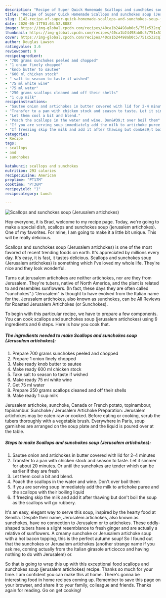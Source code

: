 ```yaml
---
description: "Recipe of Super Quick Homemade Scallops and sunchokes soup (Jerusalem artichokes)"
title: "Recipe of Super Quick Homemade Scallops and sunchokes soup (Jerusalem artichokes)"
slug: 1142-recipe-of-super-quick-homemade-scallops-and-sunchokes-soup-jerusalem-artichokes
date: 2020-05-17T03:03:52.888Z
image: https://img-global.cpcdn.com/recipes/40ca1b24498ab0c5/751x532cq70/scallops-and-sunchokes-soup-jerusalem-artichokes-recipe-main-photo.jpg
thumbnail: https://img-global.cpcdn.com/recipes/40ca1b24498ab0c5/751x532cq70/scallops-and-sunchokes-soup-jerusalem-artichokes-recipe-main-photo.jpg
cover: https://img-global.cpcdn.com/recipes/40ca1b24498ab0c5/751x532cq70/scallops-and-sunchokes-soup-jerusalem-artichokes-recipe-main-photo.jpg
author: Douglas Lawson
ratingvalue: 3.6
reviewcount: 9
recipeingredient:
- "700 grams sunchokes peeled and chopped"
- "1 onion finely chopped"
- "knob butter to sautee"
- "600 ml chicken stock"
- " salt to season to taste if wished"
- "75 ml white wine"
- "75 ml water"
- "250 grams scallops cleaned and off their shells"
- "1 cup milk"
recipeinstructions:
- "Sautee onion and artichokes in butter covered with lid for 2-4 minutes"
- "Transfer to a pan with chicken stock and season to taste. Let it simmer for about 20 minutes. Or until the sunchokes are tender which can be earlier if they are fresh"
- "Let them cool a bit and blend."
- "Poach the scallops in the water and wine. Don&#39;t over boil them"
- "If you are serving soup immediately add the milk to artichoke puree and the scallops with their boiling liquid"
- "If freezing skip the milk and add it after thawing but don&#39;t boil the soup as the scallops will go rubbery."
categories:
- Recipe
tags:
- scallops
- and
- sunchokes

katakunci: scallops and sunchokes 
nutrition: 293 calories
recipecuisine: American
preptime: "PT17M"
cooktime: "PT36M"
recipeyield: "1"
recipecategory: Lunch

---
```



![Scallops and sunchokes soup (Jerusalem artichokes)](https://img-global.cpcdn.com/recipes/40ca1b24498ab0c5/751x532cq70/scallops-and-sunchokes-soup-jerusalem-artichokes-recipe-main-photo.jpg)

Hey everyone, it is Brad, welcome to my recipe page. Today, we're going to make a special dish, scallops and sunchokes soup (jerusalem artichokes). One of my favorites. For mine, I am going to make it a little bit unique. This will be really delicious.

Scallops and sunchokes soup (Jerusalem artichokes) is one of the most favored of recent trending foods on earth. It's appreciated by millions every day. It's easy, it is fast, it tastes delicious. Scallops and sunchokes soup (Jerusalem artichokes) is something which I've loved my whole life. They're nice and they look wonderful.

Turns out jerusalem artichokes are neither artichokes, nor are they from Jerusalem. They&#39;re tubers, native of North America, and the plant is related to and resembles sunflowers. (In fact, these days they are often called &#34;sunchokes&#34;.) &#34;Jerusalem&#34; is thought to have evolved from the Italian name for the. Jerusalem artichokes, also known as sunchokes, can be All Reviews for Roasted Jerusalem Artichokes (or Sunchokes).


To begin with this particular recipe, we have to prepare a few components. You can cook scallops and sunchokes soup (jerusalem artichokes) using 9 ingredients and 6 steps. Here is how you cook that.

<!--inarticleads1-->

##### The ingredients needed to make Scallops and sunchokes soup (Jerusalem artichokes):

1. Prepare 700 grams sunchokes peeled and chopped
1. Prepare 1 onion finely chopped
1. Make ready knob butter to sautee
1. Make ready 600 ml chicken stock
1. Take  salt to season to taste if wished
1. Make ready 75 ml white wine
1. Get 75 ml water
1. Prepare 250 grams scallops cleaned and off their shells
1. Make ready 1 cup milk


Jerusalem artichoke, sunchoke, Canada or French potato, topinambour, topinambur. Sunchoke / Jerusalem Artichoke Preparation: Jerusalem artichokes may be eaten raw or cooked. Before eating or cooking, scrub the tubers thoroughly with a vegetable brush. Everywhere in Paris, soup garnishes are arranged on the soup plate and the liquid is poured over at the table. 

<!--inarticleads2-->

##### Steps to make Scallops and sunchokes soup (Jerusalem artichokes):

1. Sautee onion and artichokes in butter covered with lid for 2-4 minutes
1. Transfer to a pan with chicken stock and season to taste. Let it simmer for about 20 minutes. Or until the sunchokes are tender which can be earlier if they are fresh
1. Let them cool a bit and blend.
1. Poach the scallops in the water and wine. Don&#39;t over boil them
1. If you are serving soup immediately add the milk to artichoke puree and the scallops with their boiling liquid
1. If freezing skip the milk and add it after thawing but don&#39;t boil the soup as the scallops will go rubbery.


It&#39;s an easy, elegant way to serve this soup, inspired by the hearty food at Semilla. Despite their name, Jerusalem artichokes, also known as sunchokes, have no connection to Jerusalem or to artichokes. These oddly-shaped tubers have a slight resemblance to fresh ginger and are actually a relative of sunflowers. A creamy sunchoke or Jerusalem artichoke soup with a hot bacon topping, this is the perfect autumn soup! So I found out that the sunchokes or Jerusalem artichokes (another strange name if you ask me, coming actually from the Italian girasole articiocco and having nothing to do with Jerusalem) or. 

So that is going to wrap this up with this exceptional food scallops and sunchokes soup (jerusalem artichokes) recipe. Thanks so much for your time. I am confident you can make this at home. There's gonna be interesting food in home recipes coming up. Remember to save this page on your browser, and share it to your family, colleague and friends. Thanks again for reading. Go on get cooking!
